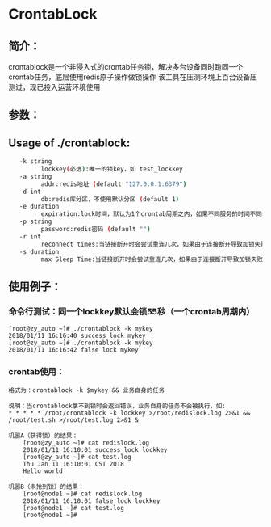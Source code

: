 # CrontabLock
## 简介：
crontablock是一个非侵入式的crontab任务锁，解决多台设备同时跑同一个crontab任务，底层使用redis原子操作做锁操作
该工具在压测环境上百台设备压测过，现已投入运营环境使用

## 参数：
## Usage of ./crontablock:
   ```bash
      -k string
            lockkey(必选):唯一的锁key，如 test_lockkey
      -a string
            addr:redis地址 (default "127.0.0.1:6379")
      -d int
            db:redis库分区，不使用默认分区 (default 1)
      -e duration
            expiration:lock时间，默认为1个crontab周期之内，如果不同服务的时间不同步建议加大该值（秒） (default 55ns)
      -p string
            password:redis密码 (default "")
      -r int
            reconnect times:当链接断开时会尝试重连几次，如果由于连接断开导致加锁失败，重试次数 (default 3)
      -s duration
            max Sleep Time:当链接断开时会尝试重连几次，如果由于连接断开导致加锁失败，每次重试等待时间（秒） (default 3ns)
   ```

## 使用例子：
### 命令行测试：同一个lockkey默认会锁55秒（一个crontab周期内）
    [root@zy_auto ~]# ./crontablock -k mykey
    2018/01/11 16:16:40 success lock mykey
    [root@zy_auto ~]# ./crontablock -k mykey
    2018/01/11 16:16:42 false lock mykey


### crontab使用：
    格式为：crontablock -k $mykey && 业务自身的任务

    说明：当crontablock拿不到锁时会返回错误，业务自身的任务不会被执行，如:
    * * * * * /root/crontablock -k lockkey >/root/redislock.log 2>&1 && /root/test.sh >/root/test.log 2>&1 &

    机器A（获得锁）的结果：
        [root@zy_auto ~]# cat redislock.log
        2018/01/11 16:10:01 success lock lockkey
        [root@zy_auto ~]# cat test.log
        Thu Jan 11 16:10:01 CST 2018
        Hello world

    机器B（未抢到锁）的结果：
        [root@node1 ~]# cat redislock.log
        2018/01/11 16:10:01 false lock lockkey
        [root@node1 ~]# cat test.log
        [root@node1 ~]#
